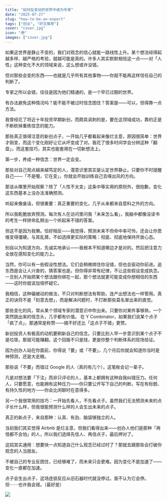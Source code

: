 ```yaml
---
title: "如何在变动的世界中成为专家"
date: "2025-07-27"
slug: "how-to-be-an-expert"
tags: ["创业", "好文推荐"]
cover: "cover.jpg"
icon: "😎"
images: ["cover.jpg"]
---
```

如果这世界是静止不变的，我们对观念的信心就能一路线性上升。某个想法经得起越多样、越严格的考验，就越可能是真的。许多人其实默默相信这一点——对「人性」这种变化不大的领域来说，这么想或许没错。



但对那些会变的东西——也就是几乎所有其他事物——你就不能再这样信任自己的判断了。



专家之所以会错，往往是因为他们精通的，是一个早已过期的世界。



有办法避免这种情况吗？能不能不被过时信念困住？答案是——可以，但得靠一点方法。



我曾经花了将近十年投资早期新创，而颇具讽刺的是，要在这领域成功，靠的正是不断砍掉重练信念的能力。



那些真正值得注意的新创点子，一开始几乎都看起来像烂主意，原因很简单：世界才刚变，而这个变化刚好让它从坏变成了对。我花了很多时间学会分辨这种「翻盘」，而这套技巧，其实也能套用在一切新想法上。



第一步，养成一种信念：世界一定会变。



那些对自己观点越来越笃定的人，潜意识里其实是认定世界静止。只要你不时提醒自己——「不是喔，它在变」，你就会开始训练自己去嗅出风的方向。



那该从哪里开始观察？除了「人性不太变」这条中等实用的原则外，很抱歉，变化这东西基本上没办法准确预测。



听起来像废话，但很重要：真正重要的变化，几乎从来都来自意料之外的方向。



所以我乾脆放弃预测。每次有人在访问里问我「未来怎么看」，我脑中都像没读书的考生一样拼命乱掰出一个听起来不错的答案。



但这不是因为我懒。恰好相反——我觉得，预测未来不但命中率可怜，还会让你思维变得僵硬。与其乱猜，不如选择更实际的策略：彻底、彻底地保持开放心态。



别自以为知道方向，先诚实地承认——我根本不知道哪边才是对的。然后把注意力全放在感知变化的能力上。



当然，你可以有一些假设性想法。它们会稍微绑住你没错，但也会驱动你前进。追东西是会让人兴奋的，猜答案也是。但你得非常有纪律，不让这些假设变成执念。
一旦别人开始把某个想法跟你绑在一起，那个想法就更可能变成你想相信的东西——这时你就该加倍怀疑它。



我相信，这种偏被动的做法，不只对判断想法有帮助，连产出想法也一样管用。真正的诀窍不是「刻意去想」，而是解决问题时，不打断那些莫名冒出来的直觉。



那些变化的风，常从某个领域专家的潜意识中吹出来。只要你对某件事够熟，一个突然跳出来的怪念头，几乎都有价值。
在 Y Combinator，如果我们说某个点子「疯了点」，那通常是称赞——搞不好还比「这点子不错」更赞。



新创投资人有极高的动机要刷新自己的信念。只要比别人早一步意识到某个点子不是垃圾，那就可能赚翻。这个回报不只是钱，更是你整个判断体系的现场验证。



因为创办人站在你面前，你得说「要」或「不要」，几个月后你就会知道你当时是神预测，还是大走眼。



那些说「不要」而错过 Google 的人（真的有几个），这笔帐会记一辈子。



凡是对想法要「下注」而非只评论的人，基本上都拥有这种自我纠错压力。任何人，只要愿意，也能拥有这种压力——你只要公开写下自己的判断。写在有标题、有持久性的地方——你会比闲聊时在意得多。



另一个我很常用的技巧：一开始先看人，不先看点子。虽然我们无法预测未来的点子长什么样，但我很能预测什么样的人会生出未来的点子。



真正的新点子，来自那种：认真、有劲、脑袋够独立的人。



当初我们其实觉得 Airbnb 是烂主意，但我们看得出来——创办人他们是那种「再怪都不会怕」的人，所以我们选择先信人、再信点子，最后押对了。



这招其实通用：想要快一点知道自己什么观念已经过时了？那就去跟那些会打破你观念的人当朋友。



不被自己的专业反困住，已经够难了，而未来只会更难。因为变化不是加速了——变化一直都在加速。



点子会生出点子，这场连锁反应从旧石器时代就没停过。我不认为它会停。
但⋯⋯也许我会错。（最好是）




![](https://prod-files-secure.s3.us-west-2.amazonaws.com/112d0858-5090-4d34-a606-b75eb8d65fd2/46476355-9cf3-4e99-9b7a-3531bc426380/1000202064.png?X-Amz-Algorithm=AWS4-HMAC-SHA256&X-Amz-Content-Sha256=UNSIGNED-PAYLOAD&X-Amz-Credential=ASIAZI2LB466QJPCOTKS%2F20250801%2Fus-west-2%2Fs3%2Faws4_request&X-Amz-Date=20250801T192959Z&X-Amz-Expires=3600&X-Amz-Security-Token=IQoJb3JpZ2luX2VjEMr%2F%2F%2F%2F%2F%2F%2F%2F%2F%2FwEaCXVzLXdlc3QtMiJHMEUCIQCoG4gnxypC%2BXA0%2Bgd7Opcf%2FiIM6yoxYV9bVg1rqyTZJgIgXRXiZ79bvmMlsOm%2B%2BfUAZoGAFgHlr7owGs7pHfRb4O8qiAQI8%2F%2F%2F%2F%2F%2F%2F%2F%2F%2F%2FARAAGgw2Mzc0MjMxODM4MDUiDN9eAceVg4HDixndHircA2ra8qB8UvSKPEYB2%2BgqiiQNxOpYJpKMOc5NyjaEXuXFrUYahX7l%2BG6VNhPmIbcADu%2B3pcnej3Mhe5L3USpUNeExe29%2FVFAxBVvePqaEXQ6vqcUTRSIYbJz4yr2XwW3Wa2wbwGmrAewhr2x9pi%2FfE%2Fg4BA8fdDi%2FEK83EFcan7mrE3zWNATekA9QH8d9jYTeFJ879YzRxqbJlYg3ZBGy5yP4OUDo2iEB4%2BJmjnXta9PnclGb6JWTbnXVS3ewcna1o8XMXE18dCZHel9OrnmsuBvKWZNlumRL4%2FtDtClh8bXx%2Fu6RtRKVckXA3ZWHt5pRB%2FYLqAh10bOBl5jfYggAE8BG8gjjpo4A8MkztRHH3mZ29HvorJQGpU4OfoWX0CG2MrtdqynX4dJ2PPUoA3jS8hZnKARiGtP0vIwiN6SpQptVxT0tpw1E3U6%2BZzkIJZZ9JM%2BTa3Yf5fwosPmRCb5dPj3H9fzxrOuohtTnAm1yXxFoYrCTt29rcqXqQlmMDZT8Elej5ov6egrhu2KfxmQA1bcaiCY223FtdoSPOYCXRIjTZNF4aJEfUtPLy4nMHxk59lviXQpD2s%2FuEU%2FYWKbFHDI38QxupayyFkPljXo8j8AsAqnzEuWpW%2BLKMXRiMImGtMQGOqUBAlfsZgOFcCqJbIv7AePTGcwTE180K3cLOy9WzbQMJsBiCF0WWhddsAX6mhZOcNw2MV8yTGM3Teu5SXjxkOYDExZVU7KHNp8AR7YEzZjbhnfJ9HQxJCJAt5W9VxHQj2Cz%2FOM%2FwEHP1R6qhw2p34IwRCd5W64IGdMKrOLhHOXUDJ7LC5EKVyDMNYYx2zAY8euBimub9C05gmlE7mbpdwMpweVUOKs1&X-Amz-Signature=d5d702ac9c32b9777c80e046abd12705e0c8ac2b2defbb2c4be56ebdb989f2b1&X-Amz-SignedHeaders=host&x-amz-checksum-mode=ENABLED&x-id=GetObject)

